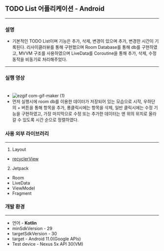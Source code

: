 ## TODO List 어플리케이션 - Android
---
### **설명**
* 기본적인 TODO List이며 기능은 추가, 삭제, 변경이 있으며 추가, 변경한 시간이 기록된다.
  리사이클러뷰를 통해 구현했으며 Room Database를 통해 db를 구현하였고, MVVM 구조를 사용하였으며 LiveData를 Coroutine을 통해 추가, 삭제, 수정동작을 비동기로 처리해주었다. 
---
### **실행 영상**  
#
  - ![ezgif com-gif-maker (1)](https://user-images.githubusercontent.com/67602108/117580143-789cfc00-b131-11eb-8a5f-7800f619679e.gif)
  - 먼저 실행시에 room db를 이용한 데이터가 저장되어 있는 모습으로 시작, 우하단의      + 버튼을 통해 항목을 추가, 롱클릭시에는 항목을 삭제, 일반 클릭시에는 수정 기능을 구현하였고, 가장 마지막으로 수정 또는 추가한 데이터는 맨 위의 위치로 올라갈 수 있도록 시간 순으로 정렬하였다.

### **사용 외부 라이브러리**
---
1. Layout
- [recyclerView]("https://developer.android.com/guide/topics/ui/layout/recyclerview")
2. Jetpack
- Room
- LiveData
- ViewModel
- Fragment

### **개발 환경**
---
- 언어 - **Kotlin**
- minSdkVersion - 29
- targetSdkVersion - 30
- target - Android 11.0(Google APIs) 
- Test device - Nexus 5x API 30(VM)
